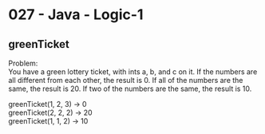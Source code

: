 027 - Java - Logic-1
====================

greenTicket
----------

Problem:  
You have a green lottery ticket, with ints a, b, and c on it. If the numbers are all different from each other, the result is 0. If all of the numbers are the same, the result is 20. If two of the numbers are the same, the result is 10. 
>
greenTicket(1, 2, 3) → 0  
greenTicket(2, 2, 2) → 20  
greenTicket(1, 1, 2) → 10  
